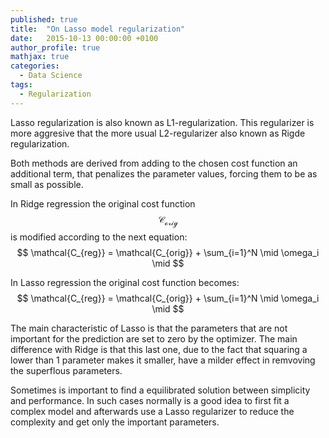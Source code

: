 ```yaml
---
published: true
title:  "On Lasso model regularization"
date:   2015-10-13 00:00:00 +0100
author_profile: true
mathjax: true
categories:
  - Data Science
tags:
  - Regularization
---
```


Lasso regularization is also known as L1-regularization. This regularizer is more aggresive that the more usual L2-regularizer also known as Rigde regularization. 

Both methods are derived from adding to the chosen cost function an additional term, that penalizes the parameter values, forcing them to be as small as possible.

In Ridge regression the original cost function $$ \mathcal{C_{orig}} $$ is modified according to the next equation: 
$$ \mathcal{C_{reg}} = \mathcal{C_{orig}} + \sum_{i=1}^N \mid \omega_i \mid $$


In Lasso regression the original cost function becomes:
$$ \mathcal{C_{reg}} = \mathcal{C_{orig}} + \sum_{i=1}^N \mid \omega_i \mid $$

The main characteristic of Lasso is that the parameters that are not important for the prediction are set to zero by the optimizer. The main difference with Ridge is that this last one, due to the fact that squaring a lower than 1 parameter makes it smaller, have a milder effect in remvoving the superflous parameters.

Sometimes is important to find a equilibrated solution between simplicity and performance. 
In such cases normally is a good idea to first fit a complex model and afterwards use a Lasso regularizer to reduce the complexity and get only the important parameters.

